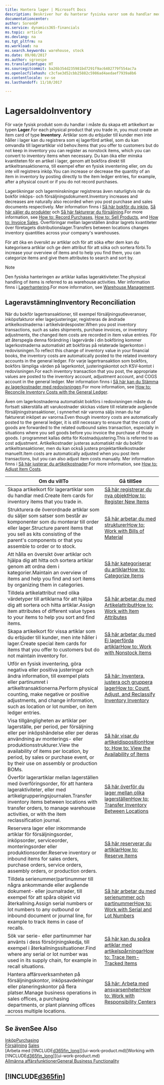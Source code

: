 ```yaml
---
title: Hantera lager | Microsoft Docs
description: Beskriver hur du hanterar fysiska varor som du handlar med, till exempel hantering av lager i distributionslagret.
documentationcenter: 
author: SorenGP
ms.service: dynamics365-financials
ms.topic: article
ms.devlang: na
ms.tgt_pltfrm: na
ms.workload: na
ms.search.keywords: warehouse, stock
ms.date: 09/08/2017
ms.author: sgroespe
ms.translationtype: HT
ms.sourcegitcommit: ba26b354d235981bd7291f9ac6402779f554ac7a
ms.openlocfilehash: c3cfae3d52cbb25882c5986ad4aedaef7939a8b6
ms.contentlocale: sv-se
ms.lasthandoff: 11/10/2017

---
```


# <a name="inventory"></a><span data-ttu-id="c8bfe-103">Lagersaldo</span><span class="sxs-lookup"><span data-stu-id="c8bfe-103">Inventory</span></span>
<span data-ttu-id="c8bfe-104">För varje fysisk produkt som du handlar i måste du skapa ett artikelkort av typen **Lager**.</span><span class="sxs-lookup"><span data-stu-id="c8bfe-104">For each physical product that you trade in, you must create an item card of type **Inventory**.</span></span> <span data-ttu-id="c8bfe-105">Artiklar som du erbjuder till kunder men inte håller i lager kan du registrera som ej lagerförd artikel, som du kan omvandla till lagerartiklar vid behov.</span><span class="sxs-lookup"><span data-stu-id="c8bfe-105">Items that you offer to customers but do not keep in inventory you can register as nonstock items, which you can convert to inventory items when necessary.</span></span> <span data-ttu-id="c8bfe-106">Du kan öka eller minska kvantiteten för en artikel i lager, genom att bokföra direkt till artikeltransaktionerna, till exempel efter en fysisk inventering eller, om du inte vill registrera inköp.</span><span class="sxs-lookup"><span data-stu-id="c8bfe-106">You can increase or decrease the quantity of an item in inventory by posting directly to the item ledger entries, for example, after a physical count or if you do not record purchases.</span></span>

<span data-ttu-id="c8bfe-107">Lagerökningar och lagerminskningar registreras även naturligtvis när du bokför inköps- och försäljningsdokument.</span><span class="sxs-lookup"><span data-stu-id="c8bfe-107">Inventory increases and decreases are naturally also recorded when you post purchase and sales documents respectively.</span></span> <span data-ttu-id="c8bfe-108">Mer information finns i [Så här bokför du inköp](purchasing-how-record-purchases.md), [Så här säljer du produkter](sales-how-sell-products.md) och [Så här fakturerar du försäljning](sales-how-invoice-sales.md).</span><span class="sxs-lookup"><span data-stu-id="c8bfe-108">For more information, see [How to: Record Purchases](purchasing-how-record-purchases.md), [How to: Sell Products](sales-how-sell-products.md), and [How to: Invoice Sales](sales-how-invoice-sales.md).</span></span> <span data-ttu-id="c8bfe-109">Överföringar mellan lagerställen ändrar lagrets kvantiteter över företagets distributionslager.</span><span class="sxs-lookup"><span data-stu-id="c8bfe-109">Transfers between locations changes inventory quantities across your company's warehouses.</span></span>   

<span data-ttu-id="c8bfe-110">För att öka en översikt av artiklar och för att söka efter dem kan du kategorisera artiklar och ge dem attribut för att söka och sortera förbi.</span><span class="sxs-lookup"><span data-stu-id="c8bfe-110">To increase your overview of items and to help you find them, you can categorize items and give them attributes to search and sort by.</span></span>

> [!NOTE]
> <span data-ttu-id="c8bfe-111">Den fysiska hanteringen av artiklar kallas lageraktiviteter.</span><span class="sxs-lookup"><span data-stu-id="c8bfe-111">The physical handling of items is referred to as warehouse activities.</span></span> <span data-ttu-id="c8bfe-112">Mer information finns i [Lagerhantering](warehouse-manage-warehouse.md).</span><span class="sxs-lookup"><span data-stu-id="c8bfe-112">For more information, see [Warehouse Management](warehouse-manage-warehouse.md).</span></span>

## <a name="inventory-reconciliation"></a><span data-ttu-id="c8bfe-113">Lageravstämning</span><span class="sxs-lookup"><span data-stu-id="c8bfe-113">Inventory Reconciliation</span></span>
<span data-ttu-id="c8bfe-114">När du bokför lagertransaktioner, till exempel försäljningsutleveranser, inköpsfakturor eller lagerjusteringar, registreras de ändrade artikelkostnaderna i artikelvärdesposter.</span><span class="sxs-lookup"><span data-stu-id="c8bfe-114">When you post inventory transactions, such as sales shipments, purchase invoices, or inventory adjustments, the changed item costs are recorded in item value entries.</span></span> <span data-ttu-id="c8bfe-115">För att återspegla denna förändring i lagervärde i din bokföring kommer lagerkostnaderna automatiskt att bokföras på relaterade lagerkonton i redovisningen.</span><span class="sxs-lookup"><span data-stu-id="c8bfe-115">To reflect this change of inventory value in your financial books, the inventory costs are automatically posted to the related inventory accounts in the general ledger.</span></span> <span data-ttu-id="c8bfe-116">För varje lagertransaktion som bokförs, bokförs lämpliga värden på lagerkontot, justeringskontot och KSV-kontot i redovisningen.</span><span class="sxs-lookup"><span data-stu-id="c8bfe-116">For each inventory transaction that you post, the appropriate values are posted to the inventory account, adjustment account, and COGS account in the general ledger.</span></span> <span data-ttu-id="c8bfe-117">Mer information finns i [Så här kan du Stämma av lagerkostnader med redovisningen](finance-how-to-post-inventory-costs-to-the-general-ledger.md).</span><span class="sxs-lookup"><span data-stu-id="c8bfe-117">For more information, see [How to: Reconcile Inventory Costs with the General Ledger](finance-how-to-post-inventory-costs-to-the-general-ledger.md).</span></span>

<span data-ttu-id="c8bfe-118">Även om lagerkostnaderna automatiskt bokförs i redovisningen måste du fortsatt säkerställa att varukostnader skickas vidare till relaterade avgående försäljningstransaktioner, i synnerhet när varorna säljs innan du har fakturerat inköpet av varorna.</span><span class="sxs-lookup"><span data-stu-id="c8bfe-118">Even though inventory costs are automatically posted to the general ledger, it is still necessary to ensure that the costs of goods are forwarded to the related outbound sales transaction, especially in situations where you sell goods before you invoice the purchase of those goods.</span></span> <span data-ttu-id="c8bfe-119">I programmet kallas detta för Kostnadsjustering.</span><span class="sxs-lookup"><span data-stu-id="c8bfe-119">This is referred to as cost adjustment.</span></span> <span data-ttu-id="c8bfe-120">Artikelkostnader justeras automatiskt när du bokför artikeltransaktioner, men du kan också justera projektartikelkostnader manuellt.</span><span class="sxs-lookup"><span data-stu-id="c8bfe-120">Item costs are automatically adjusted when you post item transactions, but you can also adjust item costs manually.</span></span> <span data-ttu-id="c8bfe-121">Mer information finns i [Så här justerar du artikelkostnader](inventory-how-adjust-item-costs.md).</span><span class="sxs-lookup"><span data-stu-id="c8bfe-121">For more information, see [How to: Adjust Item Costs](inventory-how-adjust-item-costs.md).</span></span>

|<span data-ttu-id="c8bfe-122">Om du vill</span><span class="sxs-lookup"><span data-stu-id="c8bfe-122">To</span></span> |<span data-ttu-id="c8bfe-123">Gå till</span><span class="sxs-lookup"><span data-stu-id="c8bfe-123">See</span></span> |
|---|----|
|<span data-ttu-id="c8bfe-124">Skapa artikelkort för lagerartiklar som du handlar med.</span><span class="sxs-lookup"><span data-stu-id="c8bfe-124">Create item cards for inventory items that you trade in.</span></span>|[<span data-ttu-id="c8bfe-125">Så här registrerar du nya objekt</span><span class="sxs-lookup"><span data-stu-id="c8bfe-125">How to: Register New Items</span></span>](inventory-how-register-new-items.md)|
|<span data-ttu-id="c8bfe-126">Strukturera de överordnade artiklar som du säljer som satser som består av komponenter som du monterar till order eller lager.</span><span class="sxs-lookup"><span data-stu-id="c8bfe-126">Structure parent items that you sell as kits consisting of the parent's components or that you assemble to order or to stock.</span></span>|[<span data-ttu-id="c8bfe-127">Så här arbetar du med strukturer</span><span class="sxs-lookup"><span data-stu-id="c8bfe-127">How to: Work with Bills of Material</span></span>](inventory-how-work-BOMs.md)|
|<span data-ttu-id="c8bfe-128">Att hålla en översikt över artiklar och hjälpa dig att hitta och sortera artiklar genom att ordna dem i kategorier.</span><span class="sxs-lookup"><span data-stu-id="c8bfe-128">Maintain an overview of items and help you find and sort items by organizing them in categories.</span></span>|[<span data-ttu-id="c8bfe-129">Så här kategoriserar du artiklar</span><span class="sxs-lookup"><span data-stu-id="c8bfe-129">How to: Categorize Items</span></span>](inventory-how-categorize-items.md)|
|<span data-ttu-id="c8bfe-130">Tilldela artikelattribut med olika värdetyper till artiklarna för att hjälpa dig att sortera och hitta artiklar.</span><span class="sxs-lookup"><span data-stu-id="c8bfe-130">Assign item attributes of different value types to your items to help you sort and find items.</span></span>|[<span data-ttu-id="c8bfe-131">Så här arbetar du med Artikelattribut</span><span class="sxs-lookup"><span data-stu-id="c8bfe-131">How to: Work with Item Attributes</span></span>](inventory-how-work-item-attributes.md)|
|<span data-ttu-id="c8bfe-132">Skapa artikelkort för vissa artiklar som du erbjuder till kunder, men inte håller i lager.</span><span class="sxs-lookup"><span data-stu-id="c8bfe-132">Create special item cards for items that you offer to customers but do not maintain inventory for.</span></span>|[<span data-ttu-id="c8bfe-133">Så här arbetar du med Ej lagerförda artiklar</span><span class="sxs-lookup"><span data-stu-id="c8bfe-133">How to: Work with Nonstock Items</span></span>](inventory-how-work-nonstock-items.md)|
|<span data-ttu-id="c8bfe-134">Utför en fysisk inventering, göra negativa eller positiva justeringar och ändra information, till exempel plats eller partinumret i artikeltransaktionerna.</span><span class="sxs-lookup"><span data-stu-id="c8bfe-134">Perform physical counting, make negative or positive adjustments, and change information, such as location or lot number, on item ledger entries.</span></span>|[<span data-ttu-id="c8bfe-135">Så här: Inventera, justera och gruppera lager</span><span class="sxs-lookup"><span data-stu-id="c8bfe-135">How to: Count, Adjust, and Reclassify Inventory Inventory</span></span>](inventory-how-count-adjust-reclassify.md)|
|<span data-ttu-id="c8bfe-136">Visa tillgängligheten av artiklar per lagerställe, per period, per försäljning eller per inköpshändelse eller per deras användning av monterings- eller produktionsstrukturer.</span><span class="sxs-lookup"><span data-stu-id="c8bfe-136">View the availability of items per location, by period, by sales or purchase event, or by their use on assembly or production BOMs.</span></span>|[<span data-ttu-id="c8bfe-137">Så här visar du artikeldisposition</span><span class="sxs-lookup"><span data-stu-id="c8bfe-137">How to: How to: View the Availability of Items</span></span>](inventory-how-availability-overview.md)|
|<span data-ttu-id="c8bfe-138">Överför lagerartiklar mellan lagerställen med överföringsorder, för att hantera lageraktiviteter, eller med artikelgrupperingsjournalen.</span><span class="sxs-lookup"><span data-stu-id="c8bfe-138">Transfer inventory items between locations with transfer orders, to manage warehouse activities, or with the item reclassification journal.</span></span>|[<span data-ttu-id="c8bfe-139">Så här överför du lager mellan olika lagerställen</span><span class="sxs-lookup"><span data-stu-id="c8bfe-139">How to: Transfer Inventory Between Locations</span></span>](inventory-how-transfer-between-locations.md)|
|<span data-ttu-id="c8bfe-140">Reservera lager eller inkommande artiklar för försäljningsorder, inköpsorder, serviceorder, monteringsorder eller produktionsorder.</span><span class="sxs-lookup"><span data-stu-id="c8bfe-140">Reserve inventory or inbound items for sales orders, purchase orders, service orders, assembly orders, or production orders.</span></span>|[<span data-ttu-id="c8bfe-141">Så här reserverar du artiklar</span><span class="sxs-lookup"><span data-stu-id="c8bfe-141">How to: Reserve Items</span></span>](inventory-how-to-reserve-items.md)|
|<span data-ttu-id="c8bfe-142">Tilldela serienummer/partinummer till några ankommande eller avgående dokument- eller journalrader, till exempel för att spåra objekt vid återkallning.</span><span class="sxs-lookup"><span data-stu-id="c8bfe-142">Assign serial numbers or lot numbers to any outbound or inbound document or journal line, for example to track items in case of recalls.</span></span>|[<span data-ttu-id="c8bfe-143">Så här arbetar du med serienummer och partinummer</span><span class="sxs-lookup"><span data-stu-id="c8bfe-143">How to: Work with Serial and Lot Numbers</span></span>](inventory-how-work-item-tracking.md)|
|<span data-ttu-id="c8bfe-144">Sök var serie- eller partinummer har använts i dess försörjningskedja, till exempel i återkallningssituationer.</span><span class="sxs-lookup"><span data-stu-id="c8bfe-144">Find where any serial or lot number was used in its supply chain, for example in recall situations.</span></span>|[<span data-ttu-id="c8bfe-145">Så här kan du spåra artiklar med artikelspårningar</span><span class="sxs-lookup"><span data-stu-id="c8bfe-145">How to: Trace Item-Tracked Items</span></span>](inventory-how-to-trace-item-tracked-items.md)|
|<span data-ttu-id="c8bfe-146">Hantera affärsverksamheten på försäljningskontor, inköpsavdelningar eller planeringskontor på flera platser.</span><span class="sxs-lookup"><span data-stu-id="c8bfe-146">Manage business operations in sales offices, a purchasing departments, or plant planning offices across multiple locations.</span></span>|[<span data-ttu-id="c8bfe-147">Så här: Arbeta med ansvarsenheter</span><span class="sxs-lookup"><span data-stu-id="c8bfe-147">How to: Work with Responsibility Centers</span></span>](inventory-responsibility-centers.md)|

## <a name="see-also"></a><span data-ttu-id="c8bfe-148">Se även</span><span class="sxs-lookup"><span data-stu-id="c8bfe-148">See Also</span></span>  
[<span data-ttu-id="c8bfe-149">Inköp</span><span class="sxs-lookup"><span data-stu-id="c8bfe-149">Purchasing</span></span>](purchasing-manage-purchasing.md)  
<span data-ttu-id="c8bfe-150">[Försäljning](sales-manage-sales.md)  </span><span class="sxs-lookup"><span data-stu-id="c8bfe-150">[Sales](sales-manage-sales.md)  </span></span>  
<span data-ttu-id="c8bfe-151">[Arbeta med [!INCLUDE[d365fin_long](includes/d365fin_long_md.md)]](ui-work-product.md)</span><span class="sxs-lookup"><span data-stu-id="c8bfe-151">[Working with [!INCLUDE[d365fin_long](includes/d365fin_long_md.md)]](ui-work-product.md)</span></span>  
[<span data-ttu-id="c8bfe-152">Allmänna affärsfunktioner</span><span class="sxs-lookup"><span data-stu-id="c8bfe-152">General Business Functionality</span></span>](ui-across-business-areas.md)

## [!INCLUDE[d365fin](includes/free_trial_md.md)]

